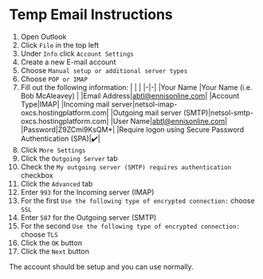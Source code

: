# Temp Email Instructions

1. Open Outlook
2. Click `File` in the top left
3. Under `Info` click `Account Settings`
4. Create a new E-mail account
5. Choose `Manual setup or additional server types`
6. Choose `POP or IMAP`
7. Fill out the following information:
   | | |
   |-|-|
   |Your Name |Your Name (i.e. Bob McAleavey) |
   |Email Address|abtl@ennisonline.com|
   |Account Type|IMAP|
   |Incoming mail server|netsol-imap-oxcs.hostingplatform.com|
   |Outgoing mail server (SMTP)|netsol-smtp-oxcs.hostingplatform.com|
   |User Name|abtl@ennisonline.com|
   |Password|Z9ZCmi9KsQM\*|
   |Require logon using Secure Password Authentication (SPA)|✔️|
8. Click `More Settings`
9. Click the `Outgoing Server` tab
10. Check the `My outgoing server (SMTP) requires authentication` checkbox
11. Click the `Advanced` tab
12. Enter `993` for the Incoming server (IMAP)
13. For the first `Use the following type of encrypted connection:` choose `SSL`
14. Enter `587` for the Outgoing server (SMTP)
13. For the second `Use the following type of encrypted connection:` choose `TLS`
15. Click the `OK` button
16. Click the `Next` button

The account should be setup and you can use normally.
